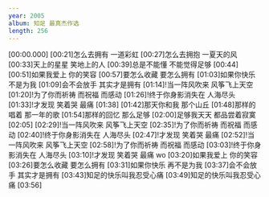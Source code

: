 ```yaml
---
year: 2005
album: 知足 最真杰作选
length: 256
---
```

[00:00.000]
[00:21]怎么去拥有 一道彩虹
[00:27]怎么去拥抱 一夏天的风
[00:33]天上的星星 笑地上的人
[00:39]总是不能懂 不能觉得足够
[00:44]
[00:51]如果我爱上 你的笑容
[00:57]要怎么收藏 要怎么拥有
[01:03]如果你快乐 不是为我
[01:09]会不会放手 其实才是拥有
[01:14]!当一阵风吹来 风筝飞上天空
[01:20]!为了你而祈祷 而祝福 而感动
[01:26]!终于你身影消失在 人海尽头
[01:33]!才发现 笑着哭 最痛
[01:38]
[01:42]那天你和我 那个山丘
[01:48]那样的唱着 那一年的歌
[01:54]那样的回忆 那么足够
[02:00]足够我天天 都品尝着寂寞
[02:05]
[02:29]!当一阵风吹来 风筝飞上天空
[02:35]!为了你而祈祷 而祝福 而感动
[02:40]!终于你身影消失在 人海尽头
[02:47]!才发现 笑着哭 最痛
[02:52]!当一阵风吹来 风筝飞上天空
[02:58]!为了你而祈祷 而祝福 而感动
[03:03]!终于你身影消失在 人海尽头
[03:10]!才发现 笑着哭 最痛 wo
[03:20]如果我爱上 你的笑容
[03:26]要怎么收藏 要怎么拥有
[03:31]如果你快乐 再不是为我
[03:37]会不会放手 其实才是拥有
[03:43]知足的快乐叫我忍受心痛
[03:49]知足的快乐叫我忍受心痛
[03:56]